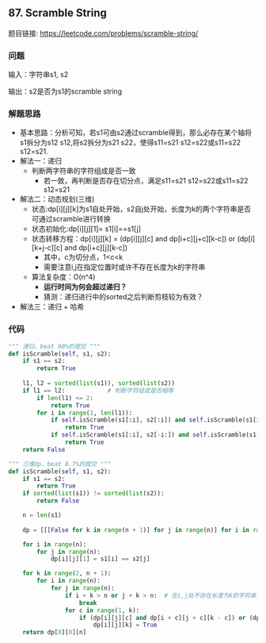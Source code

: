 ## 87. Scramble String

题目链接: https://leetcode.com/problems/scramble-string/

### 问题
输入：字符串s1, s2

输出：s2是否为s1的scramble string

### 解题思路
* 基本思路：分析可知，若s1可由s2通过scramble得到，那么必存在某个轴将s1拆分为s12 s12,将s2拆分为s21 s22，使得s11=s21 s12=s22或s11=s22 s12=s21.
* 解法一：递归
    * 判断两字符串的字符组成是否一致
        * 若一致，再判断是否存在切分点，满足s11=s21 s12=s22或s11=s22 s12=s21
* 解法二：动态规划(三维)
    * 状态:dp[i][j][k]为s1自处开始，s2自j处开始，长度为k的两个字符串是否可通过scramble进行转换
    * 状态初始化:dp[i][j][1]= s1[i]==s1[j]
    * 状态转移方程：dp[i][j][k] = (dp[i][j][c] and dp[i+c][j+c][k-c]) or (dp[i][k+j-c][c] and dp[i+c][j][k-c]) 
        * 其中，c为切分点，1<c<k
        * 需要注意i,j在指定位置时或许不存在长度为k的字符串
    * 算法复杂度：O(n^4)
        *  **运行时间为何会超过递归？**
        *  猜测：递归进行中的sorted之后判断剪枝较为有效？
* 解法三：递归 + 哈希  

### 代码
```Python
""" 递归，beat 90%的提交 """
def isScramble(self, s1, s2):
    if s1 == s2:
        return True
    
    l1, l2 = sorted(list(s1)), sorted(list(s2))
    if l1 == l2:            # 判断字符组成是否相等
        if len(l1) <= 2:
            return True
        for i in range(1, len(l1)):
            if self.isScramble(s1[:i], s2[:i]) and self.isScramble(s1[i:], s2[i:]):
                return True
            if self.isScramble(s1[:i], s2[-i:]) and self.isScramble(s1[i:], s2[:-i]):  # 考虑swap的情况
                return True
    return False
```
```Python
""" 三维dp，beat 8.7%的提交 """
def isScramble(self, s1, s2):
    if s1 == s2:
        return True
    if sorted(list(s1)) != sorted(list(s2)):
        return False

    n = len(s1)
    
    dp = [[[False for k in range(n + 1)] for j in range(n)] for i in range(n)] # dp[i][j][k] n*n*(n+1)

    for i in range(n):
        for j in range(n):
            dp[i][j][1] = s1[i] == s2[j]

    for k in range(2, n + 1):
        for i in range(n):
            for j in range(n):
                if i + k > n or j + k > n:  # 在i,j处不存在长度为k的字符串
                    break
                for c in range(1, k):
                    if (dp[i][j][c] and dp[i + c][j + c][k - c]) or (dp[i][k + j - c][c] and dp[i + c][j][k - c]):
                        dp[i][j][k] = True
    return dp[0][0][n]
```


